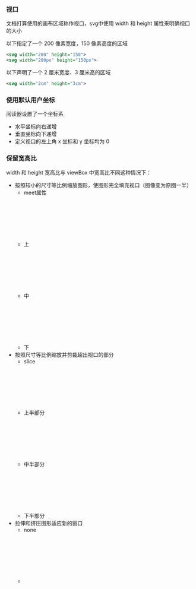### 视口

文档打算使用的画布区域称作视口，svg中使用 width 和 height 属性来明确视口的大小

以下指定了一个 200 像素宽度，150 像素高度的区域
``` xml
<svg width="200" height="150">
<svg width="200px" height="150px">
```

以下声明了一个 2 厘米宽度、3 厘米高的区域
``` xml
<svg width="2cm" height="3cm">
```

### 使用默认用户坐标

阅读器设置了一个坐标系
- 水平坐标向右递增
- 垂直坐标向下递增
- 定义视口的左上角 x 坐标和 y 坐标均为 0


### 保留宽高比

width 和 height 宽高比与 viewBox 中宽高比不同这种情况下：  
- 按照较小的尺寸等比例缩放图形，使图形完全填充视口（图像变为原图一半）
  - meet属性
  - 上 <svg preserveAspectRatio="xMinYMin meet" viewBox="0 0 90 90" width="45" height="135">
  - 中 <svg preserveAspectRatio="xMinYMid meet" viewBox="0 0 90 90" width="45" height="135">
  - 下 <svg preserveAspectRatio="xMinYMax meet" viewBox="0 0 90 90" width="45" height="135">
- 按照尺寸等比例缩放并剪裁超出视口的部分
  - slice
  - 上半部分 <svg preserveAspectRatio="xMinYMin slice" viewBox="0 0 90 90" width="45" height="135">
  - 中半部分 <svg preserveAspectRatio="xMinYMid slice" viewBox="0 0 90 90" width="45" height="135">
  - 下半部分 <svg preserveAspectRatio="xMinYMax slice" viewBox="0 0 90 90" width="45" height="135">
- 拉伸和挤压图形适应新的窗口
  - none
  - <svg preserveAspectRatio="xMinYMin none" viewBox="0 0 90 90" width="45" height="135">